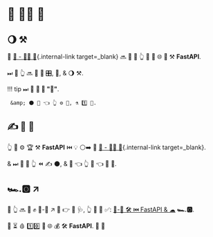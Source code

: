 # 🏧 👩‍💻 🦮

## 🌖 ⚒

👑 [🔰 - 👩‍💻 🦮](../tutorial/){.internal-link target=_blank} 🔜 🥃 🤝 👆 🎫 🔘 🌐 👑 ⚒ **FastAPI**.

⏭ 📄 👆 🔜 👀 🎏 🎛, 📳, &amp; 🌖 ⚒.

!!! tip
    ⏭ 📄 **🚫 🎯 "🏧"**.

     &amp; ⚫️ 💪 👈 👆 ⚙️ 💼, ⚗ 1️⃣ 👫.

## ✍ 🔰 🥇

👆 💪 ⚙️ 🏆 ⚒ **FastAPI** ⏮️ 💡 ⚪️➡️ 👑 [🔰 - 👩‍💻 🦮](../tutorial/){.internal-link target=_blank}.

&amp; ⏭ 📄 🤔 👆 ⏪ ✍ ⚫️, &amp; 🤔 👈 👆 💭 👈 👑 💭.

## 🏎.🅾 ↗️

🚥 👆 🔜 💖 ✊ 🏧-🔰 ↗️ 🔗 👉 📄 🩺, 👆 💪 💚 ✅: <a href="https://testdriven.io/courses/tdd-fastapi/" class="external-link" target="_blank">💯-💾 🛠️ ⏮️ FastAPI &amp; ☁</a> **🏎.🅾**.

👫 ⏳ 🩸 1️⃣0️⃣ 💯 🌐 💰 🛠️ **FastAPI**. 👶 👶
